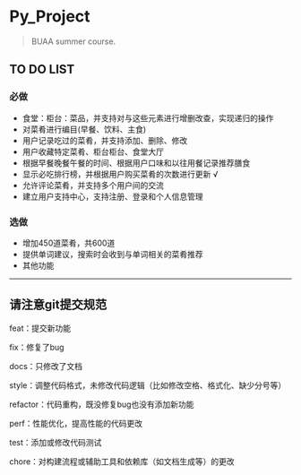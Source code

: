 # Py_Project
> BUAA summer course.
## TO DO LIST
### 必做
- 食堂：柜台：菜品，并支持对与这些元素进行增删改查，实现递归的操作
- 对菜肴进行编目(早餐、饮料、主食)
- 用户记录吃过的菜肴，并支持添加、删除、修改
- 用户收藏特定菜肴、柜台柜台、食堂大厅
- 根据早餐晚餐午餐的时间、根据用户口味和以往用餐记录推荐膳食
- 显示必吃排行榜，并根据用户购买菜肴的次数进行更新 √
- 允许评论菜肴，并支持多个用户间的交流
- 建立用户支持中心，支持注册、登录和个人信息管理
### 选做
- 增加450道菜肴，共600道
- 提供单词建议，搜索时会收到与单词相关的菜肴推荐
- 其他功能

---
## 请注意git提交规范

feat：提交新功能

fix：修复了bug

docs：只修改了文档

style：调整代码格式，未修改代码逻辑（比如修改空格、格式化、缺少分号等）

refactor：代码重构，既没修复bug也没有添加新功能

perf：性能优化，提高性能的代码更改

test：添加或修改代码测试

chore：对构建流程或辅助工具和依赖库（如文档生成等）的更改



